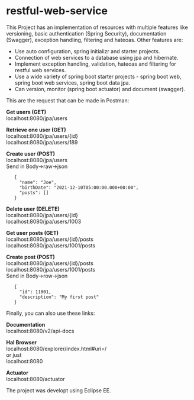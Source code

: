 # restful-web-service

This Project has an implementation of resources with multiple features like versioning, basic authentication (Spring Security), documentation (Swagger), exception handling, filtering and hateoas. Other features are:
-	Use auto configuration, spring initializr and starter projects.
-	Connection of web services to a database using jpa and hibernate.
-	Implement exception handling, validation, hateoas and filtering for restful web services.
-	Use a wide variety of spring boot starter projects - spring boot web, spring boot web services, spring boot data jpa.
-	Can version, monitor (spring boot actuator) and document (swagger).

This are the request that can be made in Postman:

**Get users (GET)**   
localhost:8080/jpa/users

**Retrieve one user (GET)**  
localhost:8080/jpa/users/{id}  
localhost:8080/jpa/users/189

**Create user (POST)**  
  localhost:8080/jpa/users  
  Send in Body->raw->json  
  
 ```
    {  
      "name": "Joe",  
      "birthDate": "2021-12-10T05:00:00.000+00:00",  
      "posts": []  
    }  
  ```

**Delete user (DELETE)**  
  localhost:8080/jpa/users/{id}  
  localhost:8080/jpa/users/1003

**Get user posts (GET)**  
  localhost:8080/jpa/users/{id}/posts  
  localhost:8080/jpa/users/1001/posts

**Create post (POST)**  
  localhost:8080/jpa/users/{id}/posts  
  localhost:8080/jpa/users/1001/posts  
  Send in Body->row->json  
  
 ```
    {  
      "id": 11001,  
      "description": "My first post"  
    }    
 ```

Finally, you can also use these links:

**Documentation**  
localhost:8080/v2/api-docs

**Hal Browser**  
localhost:8080/explorer/index.html#uri=/  
or just  
localhost:8080

**Actuator**  
localhost:8080/actuator

The project was developt using Eclipse EE.
